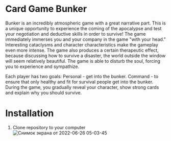 # Card Game Bunker
Bunker is an incredibly atmospheric game with a great narrative part. This is a unique opportunity to experience the coming of the apocalypse and test your negotiation and deductive skills in order to survive! The game immediately immerses you and your company in the game "with your head." Interesting cataclysms and character characteristics make the gameplay even more intense. The game also produces a certain therapeutic effect, because discussing how to survive a disaster, the world outside the window will seem relatively beautiful. The game is able to disturb the soul, forcing you to experience and sympathize.

Each player has two goals:
Personal - get into the bunker. 
Command - to ensure that only healthy and fit for survival people get into the bunker. During the game, you gradually reveal your character, show strong cards and explain why you should survive.

# Installation
1. Clone repository to your computer
![Снимок экрана от 2022-06-26 05-03-45](https://user-images.githubusercontent.com/89908643/175796312-8d9c0af1-c8ca-47f2-bc43-bd3b5b24441a.png)

